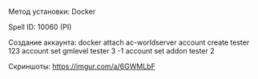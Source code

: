 Метод установки: Docker

Spell ID: 10060 (PI)

Создание аккаунта:
    docker attach ac-worldserver
    account create tester 123
    account set gmlevel tester 3 -1
    account set addon tester 2


Скриншоты: https://imgur.com/a/6GWMLbF
